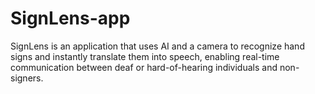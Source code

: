 # SignLens-app
SignLens is an application that uses AI and a camera to recognize hand signs and instantly translate them into speech, enabling real-time communication between deaf or hard-of-hearing individuals and non-signers.
